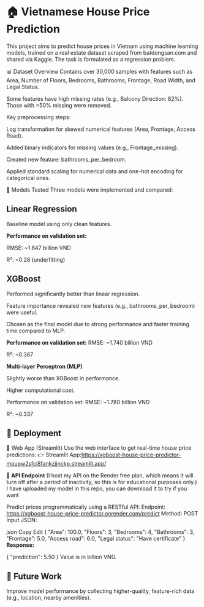# 🏠 Vietnamese House Price Prediction


This project aims to predict house prices in Vietnam using machine learning models, trained on a real estate dataset scraped from batdongsan.com and shared via Kaggle. The task is formulated as a regression problem.

📊 Dataset Overview
Contains over 30,000 samples with features such as Area, Number of Floors, Bedrooms, Bathrooms, Frontage, Road Width, and Legal Status.

Some features have high missing rates (e.g., Balcony Direction: 82%). Those with >50% missing were removed.

Key preprocessing steps:

Log transformation for skewed numerical features (Area, Frontage, Access Road).

Added binary indicators for missing values (e.g., Frontage_missing).

Created new feature: bathrooms_per_bedroom.

Applied standard scaling for numerical data and one-hot encoding for categorical ones.

🧠 Models Tested
Three models were implemented and compared:

## Linear Regression

Baseline model using only clean features.

**Performance on validation set:**

RMSE: ~1.847 billion VND

R²: ~0.28 (underfitting)

## XGBoost

Performed significantly better than linear regression.

Feature importance revealed new features (e.g., bathrooms_per_bedroom) were useful.

Chosen as the final model due to strong performance and faster training time compared to MLP.

**Performance on validation set:**
RMSE: ~1.740 billion VND

R²: ~0.367 

**Multi-layer Perceptron (MLP)**

Slightly worse than XGBoost in performance.

Higher computational cost.

Performance on validation set:
RMSE: ~1.780 billion VND

R²: ~0.337


## 🚀 Deployment
🔗 Web App (Streamlit)
Use the web interface to get real-time house price predictions:
👉 Streamlit App:https://xgboost-house-price-predictor-mpupw2sfci8fankzjjnckp.streamlit.app/

**🔌 API Endpoint**
(I host my API on the Render free plan, which means it will turn off after a period of inactivity, so this is for educational purposes only.) I have uploaded my model in this repo, you can download it to try if you want

Predict prices programmatically using a RESTful API:
Endpoint: https://xgboost-house-price-predictor.onrender.com/predict
Method: POST
Input JSON:

json
Copy
Edit
{
  "Area": 100.0,
  "Floors": 3,
  "Bedrooms": 4,
  "Bathrooms": 3,
  "Frontage": 5.0,
  "Access road": 6.0,
  "Legal status": "Have certificate"
}
**Response:**

{
  "prediction": 5.50
}
Value is in billion VND.

## 🔮 Future Work
Improve model performance by collecting higher-quality, feature-rich data (e.g., location, nearby amenities).



